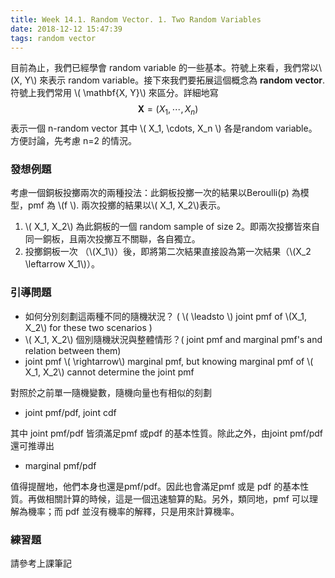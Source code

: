 ```yaml
---
title: Week 14.1. Random Vector. 1. Two Random Variables
date: 2018-12-12 15:47:39
tags: random vector
---
```

目前為止，我們已經學會 random variable 的一些基本。符號上來看，我們常以\\(X, Y\\) 來表示 random variable。接下來我們要拓展這個概念為 **random vector**. 符號上我們常用 \\( \mathbf{X, Y}\\) 來區分。詳細地寫
$$ \mathbf{X}=(X_1, \cdots, X_n)$$
表示一個 n-random vector 其中 \\( X_1, \cdots, X_n \\) 各是random variable。方便討論，先考慮 n=2 的情況。

### 發想例題
考慮一個銅板投擲兩次的兩種投法：此銅板投擲一次的結果以Beroulli(p) 為模型，pmf 為 \\(f \\). 兩次投擲的結果以\\( X_1, X_2\\)表示。
1. \\( X_1, X_2\\) 為此銅板的一個 random sample of size 2。即兩次投擲皆來自同一銅板，且兩次投擲互不關聯，各自獨立。
2. 投擲銅板一次 （\\(X_1\\)）後，即將第二次結果直接設為第一次結果（\\(X_2 \leftarrow X_1\\)）。

### 引導問題
* 如何分別刻劃這兩種不同的隨機狀況？ ( \\( \leadsto \\) joint pmf of \\(X_1, X_2\\) for these two scenarios )
* \\( X_1, X_2\\) 個別隨機狀況與整體情形？( joint pmf and marginal pmf's and relation between them)
* joint pmf \\( \rightarrow\\) marginal pmf, but knowing marginal pmf of \\( X_1, X_2\\) cannot determine the joint pmf

對照於之前單一隨機變數，隨機向量也有相似的刻劃

* joint pmf/pdf, joint cdf

其中 joint pmf/pdf 皆須滿足pmf 或pdf 的基本性質。除此之外，由joint pmf/pdf還可推導出

* marginal pmf/pdf

值得提醒地，他們本身也還是pmf/pdf。因此也會滿足pmf 或是 pdf 的基本性質。再做相關計算的時候，這是一個迅速驗算的點。另外，類同地，pmf 可以理解為機率；而 pdf 並沒有機率的解釋，只是用來計算機率。

### 練習題
請參考上課筆記 